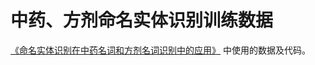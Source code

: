 # 中药、方剂命名实体识别训练数据
[《命名实体识别在中药名词和方剂名词识别中的应用》](http://zgys.cnjournals.org/ch/reader/view_abstract.aspx?file_no=20190616&flag=1) 中使用的数据及代码。
